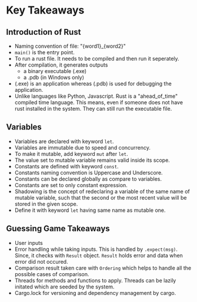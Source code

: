 # Key Takeaways

## Introduction of Rust

- Naming convention of file: "{word1}_{word2}"
- `main()` is the entry point.
- To run a rust file. It needs to be compiled and then run it seperately.
- After compilation, it generates outputs
    -  a binary executable (.exe)
    -  a .pdb (in Windows only)
- (.exe) is an application whereas (.pdb) is used for debugging the application.
- Unlike languages like Python, Javascript. Rust is a "ahead_of_time" compiled time language. This means, even if someone does not have rust installed in the system. They can still run the executable file.

## Variables

- Variables are declared with keyword `let`.
- Variables are immutable due to speed and concurrency.
- To make it mutable, add keyword `mut` after `let`.
- The value set to mutable variable remains valid inside its scope.
- Constants are defined with keyword `const`.
- Constants naming convention is Uppercase and Underscore.
- Constants can be declared globally as compare to variables.
- Constants are set to only constant expression.
- Shadowing is the concept of redeclaring a variable of the same name of mutable variable, such that the second or the most recent value will be stored in the given scope.
- Define it with keyword `let` having same name as mutable one.

## Guessing Game Takeaways

- User inputs
- Error handling while taking inputs. This is handled by `.expect(msg)`. Since, it checks with `Result` object. `Result` holds error and data when error did not occured.
- Comparison result taken care with `Ordering` which helps to handle all the possible cases of comparison.
- Threads for methods and functions to apply. Threads can be lazily initated which are seeded by the system.
- Cargo.lock for versioning and dependency management by cargo.
